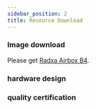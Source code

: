 ```yaml
---
sidebar_position: 2
title: Resource Download
---
```


### Image download

Please get [Radxa Airbox B4](https://dl.radxa.com/sg2300x/images/sdcard-radxa-airbox-b4-20240518.tar.gz).

### hardware design

### quality certification

